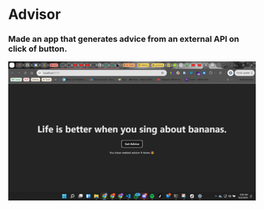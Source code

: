 # Advisor

### Made an app that generates advice from an external API on click of button.

![Screenshot of the Application](image.png)
